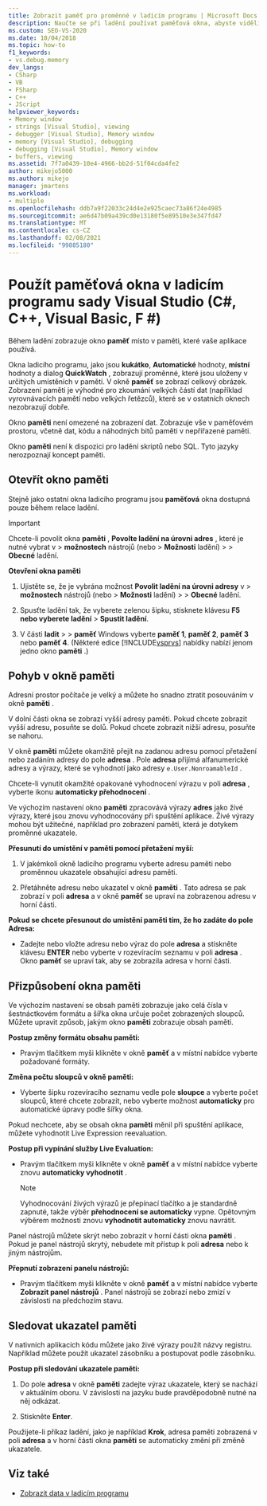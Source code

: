 ```yaml
---
title: Zobrazit paměť pro proměnné v ladicím programu | Microsoft Docs
description: Naučte se při ladění používat paměťová okna, abyste viděli místo v paměti, které vaše aplikace používá. Ostatní okna zobrazují proměnné a místa, kde se nacházejí v paměti.
ms.custom: SEO-VS-2020
ms.date: 10/04/2018
ms.topic: how-to
f1_keywords:
- vs.debug.memory
dev_langs:
- CSharp
- VB
- FSharp
- C++
- JScript
helpviewer_keywords:
- Memory window
- strings [Visual Studio], viewing
- debugger [Visual Studio], Memory window
- memory [Visual Studio], debugging
- debugging [Visual Studio], Memory window
- buffers, viewing
ms.assetid: 7f7a0439-10e4-4966-bb2d-51f04cda4fe2
author: mikejo5000
ms.author: mikejo
manager: jmartens
ms.workload:
- multiple
ms.openlocfilehash: ddb7a9f22033c24d4e2e925caec73a86f24e4985
ms.sourcegitcommit: ae6d47b09a439cd0e13180f5e89510e3e347fd47
ms.translationtype: MT
ms.contentlocale: cs-CZ
ms.lasthandoff: 02/08/2021
ms.locfileid: "99885180"
---
```

# <a name="use-the-memory-windows-in-the-visual-studio-debugger-c-c-visual-basic-f"></a>Použít paměťová okna v ladicím programu sady Visual Studio (C#, C++, Visual Basic, F #)

Během ladění zobrazuje okno **paměť** místo v paměti, které vaše aplikace používá.

Okna ladicího programu, jako jsou **kukátko**, **Automatické** hodnoty, **místní** hodnoty a dialog **QuickWatch** , zobrazují proměnné, které jsou uloženy v určitých umístěních v paměti. V okně **paměť** se zobrazí celkový obrázek. Zobrazení paměti je výhodné pro zkoumání velkých částí dat (například vyrovnávacích pamětí nebo velkých řetězců), které se v ostatních oknech nezobrazují dobře.

Okno **paměti** není omezené na zobrazení dat. Zobrazuje vše v paměťovém prostoru, včetně dat, kódu a náhodných bitů paměti v nepřiřazené paměti.

Okno **paměti** není k dispozici pro ladění skriptů nebo SQL. Tyto jazyky nerozpoznají koncept paměti.

## <a name="open-a-memory-window"></a>Otevřít okno paměti

Stejně jako ostatní okna ladicího programu jsou **paměťová** okna dostupná pouze během relace ladění.

>[!IMPORTANT]
>Chcete-li povolit okna **paměti** , **Povolte ladění na úrovni adres** , které je nutné vybrat v  >  **možnostech** nástrojů (nebo   >  **Možnosti** ladění) >   >  **Obecné** ladění.

**Otevření okna paměti**

1. Ujistěte se, že je vybrána možnost **Povolit ladění na úrovni adresy** v   >  **možnostech** nástrojů (nebo   >  **Možnosti** ladění) >   >  **Obecné** ladění.

1. Spusťte ladění tak, že vyberete zelenou šipku, stisknete klávesu **F5** **nebo vyberete ladění**  >  **Spustit ladění**.

2. V části **ladit**  >    >  **paměť** Windows vyberte **paměť 1**, **paměť 2**, **paměť 3** nebo **paměť 4**. (Některé edice [!INCLUDE[vsprvs](../code-quality/includes/vsprvs_md.md)] nabídky nabízí jenom jedno okno **paměti** .)

## <a name="move-around-in-the-memory-window"></a>Pohyb v okně paměti

Adresní prostor počítače je velký a můžete ho snadno ztratit posouváním v okně **paměti** .

V dolní části okna se zobrazí vyšší adresy paměti. Pokud chcete zobrazit vyšší adresu, posuňte se dolů. Pokud chcete zobrazit nižší adresu, posuňte se nahoru.

V okně **paměti** můžete okamžitě přejít na zadanou adresu pomocí přetažení nebo zadáním adresy do pole **adresa** . Pole **adresa** přijímá alfanumerické adresy a výrazy, které se vyhodnotí jako adresy `e.User.NonroamableId` .

Chcete-li vynutit okamžité opakované vyhodnocení výrazu v poli **adresa** , vyberte ikonu **automaticky přehodnocení** .

Ve výchozím nastavení okno **paměti** zpracovává výrazy **adres** jako živé výrazy, které jsou znovu vyhodnocovány při spuštění aplikace. Živé výrazy mohou být užitečné, například pro zobrazení paměti, která je dotykem proměnné ukazatele.

**Přesunutí do umístění v paměti pomocí přetažení myší:**

1. V jakémkoli okně ladicího programu vyberte adresu paměti nebo proměnnou ukazatele obsahující adresu paměti.

2. Přetáhněte adresu nebo ukazatel v okně **paměti** . Tato adresa se pak zobrazí v poli **adresa** a v okně **paměť** se upraví na zobrazenou adresu v horní části.

**Pokud se chcete přesunout do umístění paměti tím, že ho zadáte do pole Adresa:**

- Zadejte nebo vložte adresu nebo výraz do pole **adresa** a stiskněte klávesu **ENTER** nebo vyberte v rozevíracím seznamu v poli **adresa** . Okno **paměť** se upraví tak, aby se zobrazila adresa v horní části.

## <a name="customize-the-memory-window"></a>Přizpůsobení okna paměti

Ve výchozím nastavení se obsah paměti zobrazuje jako celá čísla v šestnáctkovém formátu a šířka okna určuje počet zobrazených sloupců. Můžete upravit způsob, jakým okno **paměti** zobrazuje obsah paměti.

**Postup změny formátu obsahu paměti:**

- Pravým tlačítkem myši klikněte v okně **paměť** a v místní nabídce vyberte požadované formáty.

**Změna počtu sloupců v okně paměti:**

- Vyberte šipku rozevíracího seznamu vedle pole **sloupce** a vyberte počet sloupců, které chcete zobrazit, nebo vyberte možnost **automaticky** pro automatické úpravy podle šířky okna.

Pokud nechcete, aby se obsah okna **paměti** měnil při spuštění aplikace, můžete vyhodnotit Live Expression reevaluation.

**Postup při vypínání služby Live Evaluation:**

- Pravým tlačítkem myši klikněte v okně **paměť** a v místní nabídce vyberte znovu **automaticky vyhodnotit** .

  >[!NOTE]
  >Vyhodnocování živých výrazů je přepínací tlačítko a je standardně zapnuté, takže výběr **přehodnocení se automaticky** vypne. Opětovným výběrem možnosti znovu **vyhodnotit automaticky** znovu navrátit.

Panel nástrojů můžete skrýt nebo zobrazit v horní části okna **paměti** . Pokud je panel nástrojů skrytý, nebudete mít přístup k poli **adresa** nebo k jiným nástrojům.

**Přepnutí zobrazení panelu nástrojů:**

- Pravým tlačítkem myši klikněte v okně **paměť** a v místní nabídce vyberte **Zobrazit panel nástrojů** . Panel nástrojů se zobrazí nebo zmizí v závislosti na předchozím stavu.

## <a name="follow-a-pointer-through-memory"></a>Sledovat ukazatel paměti

V nativních aplikacích kódu můžete jako živé výrazy použít názvy registru. Například můžete použít ukazatel zásobníku a postupovat podle zásobníku.

**Postup při sledování ukazatele paměti:**

1. Do pole **adresa** v okně **paměti** zadejte výraz ukazatele, který se nachází v aktuálním oboru. V závislosti na jazyku bude pravděpodobně nutné na něj odkázat.

2.  Stiskněte **Enter**.

   Použijete-li příkaz ladění, jako je například **Krok**, adresa paměti zobrazená v poli **adresa** a v horní části okna **paměti** se automaticky změní při změně ukazatele.

## <a name="see-also"></a>Viz také
- [Zobrazit data v ladicím programu](../debugger/viewing-data-in-the-debugger.md)
